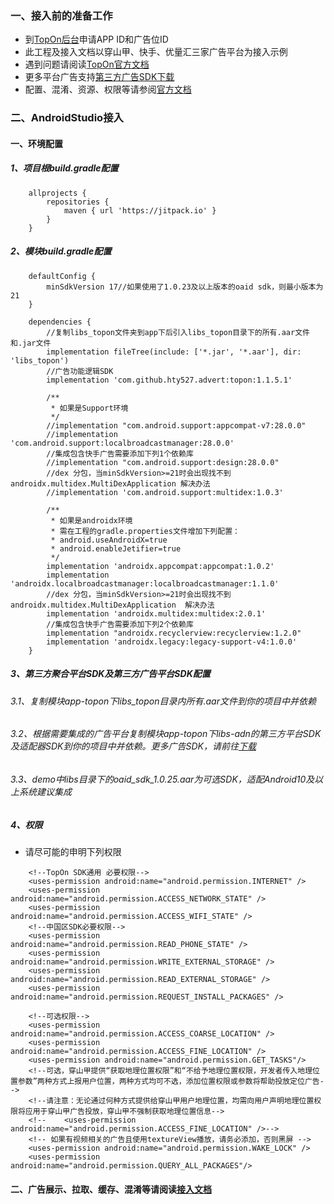 ### 一、接入前的准备工作
* 到[TopOn后台][6]申请APP ID和广告位ID<br>
* 此工程及接入文档以穿山甲、快手、优量汇三家广告平台为接入示例<br>
* 遇到问题请阅读[TopOn官方文档][1]<br>
* 更多平台广告支持[第三方广告SDK下载][2]<br>
* 配置、混淆、资源、权限等请参阅[官方文档][3]<br>

### 二、AndroidStudio接入

#### 一、环境配置
##### 1、项目根build.gradle配置
```
    allprojects {
        repositories {
            maven { url 'https://jitpack.io' }
        }
    }
```
##### 2、模块build.gradle配置
```
    defaultConfig {
        minSdkVersion 17//如果使用了1.0.23及以上版本的oaid sdk，则最小版本为21
    }

    dependencies {
        //复制libs_topon文件夹到app下后引入libs_topon目录下的所有.aar文件和.jar文件
        implementation fileTree(include: ['*.jar', '*.aar'], dir: 'libs_topon')
        //广告功能逻辑SDK
        implementation 'com.github.hty527.advert:topon:1.1.5.1'
    
        /**
         * 如果是Support环境
         */
        //implementation "com.android.support:appcompat-v7:28.0.0"
        //implementation 'com.android.support:localbroadcastmanager:28.0.0'
        //集成包含快手广告需要添加下列1个依赖库
        //implementation "com.android.support:design:28.0.0"
        //dex 分包，当minSdkVersion>=21时会出现找不到androidx.multidex.MultiDexApplication 解决办法
        //implementation 'com.android.support:multidex:1.0.3'
    
        /**
         * 如果是androidx环境
         * 需在工程的gradle.properties文件增加下列配置：
         * android.useAndroidX=true
         * android.enableJetifier=true
         */
        implementation 'androidx.appcompat:appcompat:1.0.2'
        implementation 'androidx.localbroadcastmanager:localbroadcastmanager:1.1.0'
        //dex 分包，当minSdkVersion>=21时会出现找不到androidx.multidex.MultiDexApplication  解决办法
        implementation 'androidx.multidex:multidex:2.0.1'
        //集成包含快手广告需要添加下列2个依赖库
        implementation "androidx.recyclerview:recyclerview:1.2.0"
        implementation 'androidx.legacy:legacy-support-v4:1.0.0'
    }
```

##### 3、第三方聚合平台SDK及第三方广告平台SDK配置
###### 3.1、复制模块app-topon下libs_topon目录内所有.aar文件到你的项目中并依赖
###### 3.2、根据需要集成的广告平台复制模块app-topon下libs-adn的第三方平台SDK及适配器SDK到你的项目中并依赖。更多广告SDK，请前往[下载][4]
###### 3.3、demo中libs目录下的oaid_sdk_1.0.25.aar为可选SDK，适配Android10及以上系统建议集成

##### 4、权限
* 请尽可能的申明下列权限
```
    <!--TopOn SDK通用 必要权限-->
    <uses-permission android:name="android.permission.INTERNET" />
    <uses-permission android:name="android.permission.ACCESS_NETWORK_STATE" />
    <uses-permission android:name="android.permission.ACCESS_WIFI_STATE" />
    <!--中国区SDK必要权限-->
    <uses-permission android:name="android.permission.READ_PHONE_STATE" />
    <uses-permission android:name="android.permission.WRITE_EXTERNAL_STORAGE" />
    <uses-permission android:name="android.permission.READ_EXTERNAL_STORAGE" />
    <uses-permission android:name="android.permission.REQUEST_INSTALL_PACKAGES" />

    <!--可选权限-->
    <uses-permission android:name="android.permission.ACCESS_COARSE_LOCATION" />
    <uses-permission android:name="android.permission.ACCESS_FINE_LOCATION" />
    <uses-permission android:name="android.permission.GET_TASKS"/>
    <!--可选，穿山甲提供“获取地理位置权限”和“不给予地理位置权限，开发者传入地理位置参数”两种方式上报用户位置，两种方式均可不选，添加位置权限或参数将帮助投放定位广告-->
    <!--请注意：无论通过何种方式提供给穿山甲用户地理位置，均需向用户声明地理位置权限将应用于穿山甲广告投放，穿山甲不强制获取地理位置信息-->
    <!--    <uses-permission android:name="android.permission.ACCESS_FINE_LOCATION" />-->
    <!-- 如果有视频相关的广告且使用textureView播放，请务必添加，否则黑屏 -->
    <uses-permission android:name="android.permission.WAKE_LOCK" />
    <uses-permission android:name="android.permission.QUERY_ALL_PACKAGES"/>
```
#### 二、广告展示、拉取、缓存、混淆等请阅读[接入文档][5]

[1]:https://docs.toponad.com/#/zh-cn/android/GetStarted/TopOn_Get_Started "TopOn官方文档"
[2]:https://docs.toponad.com/#/zh-cn/android/download/package?_t=HcOmafjKlbJSNUyNLQu069135i0758v3 "第三方广告SDK下载"
[3]:https://docs.toponad.com/#/zh-cn/android/android_doc/android_sdk_config_cn_access "官方文档"
[4]:https://docs.toponad.com/#/zh-cn/android/download/package?_t=HcOmafjKlbJSNUyNLQu069135i0758v3 "下载"
[5]:https://github.com/hty527/advert/wiki/TopOn平台接入文档 "接入文档"
[6]:https://app.toponad.com/m/dashboard "TopOn后台"
